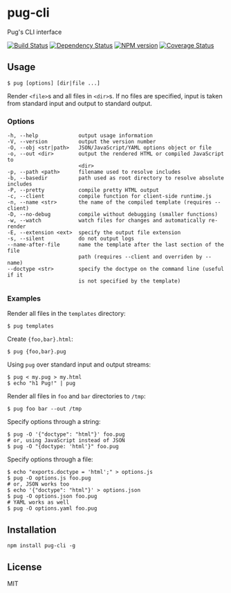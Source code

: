 # pug-cli

Pug's CLI interface

[![Build Status](https://img.shields.io/travis/pugjs/pug-cli/master.svg)](https://travis-ci.org/pugjs/pug-cli)
[![Dependency Status](https://img.shields.io/david/pugjs/pug-cli.svg)](https://david-dm.org/pugjs/pug-cli)
[![NPM version](https://img.shields.io/npm/v/pug-cli.svg)](https://www.npmjs.org/package/pug-cli)
[![Coverage Status](https://img.shields.io/codecov/c/github/pugjs/pug-cli.svg)](https://codecov.io/gh/pugjs/pug-cli)

## Usage

```
$ pug [options] [dir|file ...]
```

Render `<file>`s and all files in `<dir>`s. If no files are specified,
input is taken from standard input and output to standard output.

### Options

```
-h, --help             output usage information
-V, --version          output the version number
-O, --obj <str|path>   JSON/JavaScript/YAML options object or file
-o, --out <dir>        output the rendered HTML or compiled JavaScript to
                       <dir>
-p, --path <path>      filename used to resolve includes
-b, --basedir          path used as root directory to resolve absolute includes
-P, --pretty           compile pretty HTML output
-c, --client           compile function for client-side runtime.js
-n, --name <str>       the name of the compiled template (requires --client)
-D, --no-debug         compile without debugging (smaller functions)
-w, --watch            watch files for changes and automatically re-render
-E, --extension <ext>  specify the output file extension
-s, --silent           do not output logs
--name-after-file      name the template after the last section of the file
                       path (requires --client and overriden by --name)
--doctype <str>        specify the doctype on the command line (useful if it
                       is not specified by the template)
```

### Examples

Render all files in the `templates` directory:

```
$ pug templates
```

Create `{foo,bar}.html`:

```
$ pug {foo,bar}.pug
```

Using `pug` over standard input and output streams:

```
$ pug < my.pug > my.html
$ echo "h1 Pug!" | pug
```

Render all files in `foo` and `bar` directories to `/tmp`:

```
$ pug foo bar --out /tmp
```

Specify options through a string:

```
$ pug -O '{"doctype": "html"}' foo.pug
# or, using JavaScript instead of JSON
$ pug -O "{doctype: 'html'}" foo.pug
```

Specify options through a file:

```
$ echo "exports.doctype = 'html';" > options.js
$ pug -O options.js foo.pug
# or, JSON works too
$ echo '{"doctype": "html"}' > options.json
$ pug -O options.json foo.pug
# YAML works as well
$ pug -O options.yaml foo.pug
```

## Installation

    npm install pug-cli -g

## License

MIT
